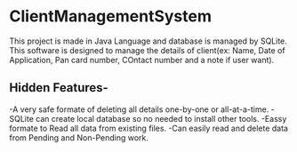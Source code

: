 # ClientManagementSystem
This project is made in Java Language and database is managed by SQLite.
This software is designed to manage the details of client(ex: Name, Date of Application, Pan card number, COntact number and a note if user want).

## Hidden Features-
-A very safe formate of deleting all details one-by-one or all-at-a-time.
-SQLite can create local database so no needed to install other tools.
-Eassy formate to Read all data from existing files.
-Can easily read and delete data from Pending and Non-Pending work.
